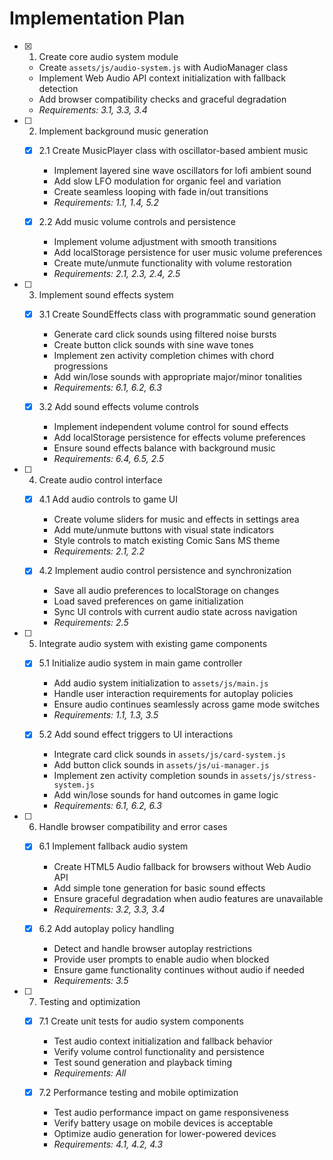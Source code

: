 # Implementation Plan

- [x] 1. Create core audio system module
  - Create `assets/js/audio-system.js` with AudioManager class
  - Implement Web Audio API context initialization with fallback detection
  - Add browser compatibility checks and graceful degradation
  - _Requirements: 3.1, 3.3, 3.4_

- [ ] 2. Implement background music generation
  - [x] 2.1 Create MusicPlayer class with oscillator-based ambient music
    - Implement layered sine wave oscillators for lofi ambient sound
    - Add slow LFO modulation for organic feel and variation
    - Create seamless looping with fade in/out transitions
    - _Requirements: 1.1, 1.4, 5.2_

  - [x] 2.2 Add music volume controls and persistence
    - Implement volume adjustment with smooth transitions
    - Add localStorage persistence for user music volume preferences
    - Create mute/unmute functionality with volume restoration
    - _Requirements: 2.1, 2.3, 2.4, 2.5_

- [ ] 3. Implement sound effects system
  - [x] 3.1 Create SoundEffects class with programmatic sound generation
    - Generate card click sounds using filtered noise bursts
    - Create button click sounds with sine wave tones
    - Implement zen activity completion chimes with chord progressions
    - Add win/lose sounds with appropriate major/minor tonalities
    - _Requirements: 6.1, 6.2, 6.3_

  - [x] 3.2 Add sound effects volume controls
    - Implement independent volume control for sound effects
    - Add localStorage persistence for effects volume preferences
    - Ensure sound effects balance with background music
    - _Requirements: 6.4, 6.5, 2.5_

- [ ] 4. Create audio control interface
  - [x] 4.1 Add audio controls to game UI
    - Create volume sliders for music and effects in settings area
    - Add mute/unmute buttons with visual state indicators
    - Style controls to match existing Comic Sans MS theme
    - _Requirements: 2.1, 2.2_

  - [x] 4.2 Implement audio control persistence and synchronization
    - Save all audio preferences to localStorage on changes
    - Load saved preferences on game initialization
    - Sync UI controls with current audio state across navigation
    - _Requirements: 2.5_

- [ ] 5. Integrate audio system with existing game components
  - [x] 5.1 Initialize audio system in main game controller
    - Add audio system initialization to `assets/js/main.js`
    - Handle user interaction requirements for autoplay policies
    - Ensure audio continues seamlessly across game mode switches
    - _Requirements: 1.1, 1.3, 3.5_

  - [x] 5.2 Add sound effect triggers to UI interactions
    - Integrate card click sounds in `assets/js/card-system.js`
    - Add button click sounds in `assets/js/ui-manager.js`
    - Implement zen activity completion sounds in `assets/js/stress-system.js`
    - Add win/lose sounds for hand outcomes in game logic
    - _Requirements: 6.1, 6.2, 6.3_

- [ ] 6. Handle browser compatibility and error cases
  - [x] 6.1 Implement fallback audio system
    - Create HTML5 Audio fallback for browsers without Web Audio API
    - Add simple tone generation for basic sound effects
    - Ensure graceful degradation when audio features are unavailable
    - _Requirements: 3.2, 3.3, 3.4_

  - [x] 6.2 Add autoplay policy handling
    - Detect and handle browser autoplay restrictions
    - Provide user prompts to enable audio when blocked
    - Ensure game functionality continues without audio if needed
    - _Requirements: 3.5_

- [ ] 7. Testing and optimization
  - [x] 7.1 Create unit tests for audio system components
    - Test audio context initialization and fallback behavior
    - Verify volume control functionality and persistence
    - Test sound generation and playback timing
    - _Requirements: All_

  - [x] 7.2 Performance testing and mobile optimization
    - Test audio performance impact on game responsiveness
    - Verify battery usage on mobile devices is acceptable
    - Optimize audio generation for lower-powered devices
    - _Requirements: 4.1, 4.2, 4.3_